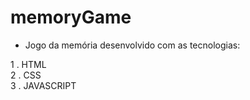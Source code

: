 # memoryGame

* Jogo da memória desenvolvido com as tecnologias:

1 . HTML  
2 . CSS  
3 . JAVASCRIPT  
